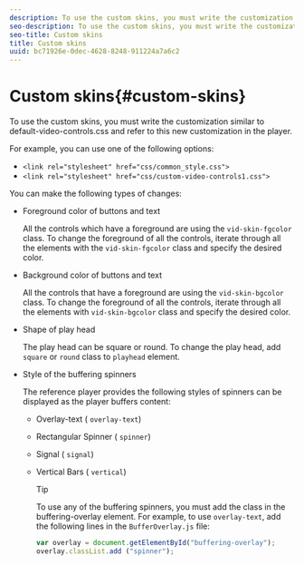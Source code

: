 ```yaml
---
description: To use the custom skins, you must write the customization similar to default-video-controls.css and refer to this new customization in the player.
seo-description: To use the custom skins, you must write the customization similar to default-video-controls.css and refer to this new customization in the player.
seo-title: Custom skins
title: Custom skins
uuid: bc71926e-0dec-4628-8248-911224a7a6c2
---
```


# Custom skins{#custom-skins}

To use the custom skins, you must write the customization similar to default-video-controls.css and refer to this new customization in the player.

For example, you can use one of the following options:

* `<link rel="stylesheet" href="css/common_style.css">` 
* `<link rel="stylesheet" href="css/custom-video-controls1.css">`

You can make the following types of changes:

* Foreground color of buttons and text

  All the controls which have a foreground are using the `vid-skin-fgcolor` class. To change the foreground of all the controls, iterate through all the elements with the `vid-skin-fgcolor` class and specify the desired color. 
* Background color of buttons and text

  All the controls that have a foreground are using the `vid-skin-bgcolor` class. To change the foreground of all the controls, iterate through all the elements with `vid-skin-bgcolor` class and specify the desired color. 
* Shape of play head

  The play head can be square or round. To change the play head, add `square` or `round` class to `playhead` element. 
* Style of the buffering spinners

  The reference player provides the following styles of spinners can be displayed as the player buffers content:

    * Overlay-text ( `overlay-text`) 
    * Rectangular Spinner ( `spinner`) 
    * Signal ( `signal`) 
    * Vertical Bars ( `vertical`)     
    
      >[!TIP]
      >
      >To use any of the buffering spinners, you must add the class in the buffering-overlay element. For example, to use `overlay-text`, add the following lines in the `BufferOverlay.js` file:
      >
      >```js
      >var overlay = document.getElementById("buffering-overlay"); 
      >overlay.classList.add ("spinner");
      >```
      >

